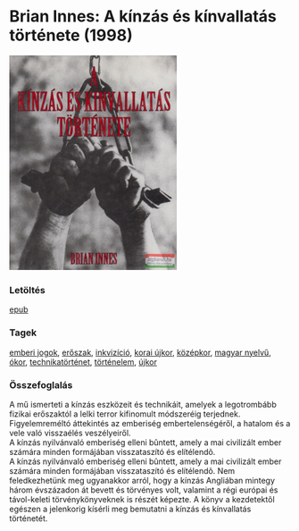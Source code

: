 # <a name="id_1448">Brian Innes: A kínzás és kínvallatás története (1998)</a>
<img src="https://github.com/BercziSandor/calibre_lib/raw/main/libs/main/Brian%20Innes/A%20kinzas%20es%20kinvallatas%20tortenete%20%281448%29/cover.jpg" alt="cover" width="300"/>

### Letöltés
[epub](https://github.com/BercziSandor/calibre_lib/raw/main/libs/main/Brian%20Innes/A%20kinzas%20es%20kinvallatas%20tortenete%20%281448%29/A%20kinzas%20es%20kinvallatas%20tortene%20-%20Brian%20Innes.epub)

### Tagek
[emberi jogok](https://github.com/berczisandor/calibre_lib/libs/main/blob/main/_tags/emberi%20jogok.md), [erőszak](https://github.com/berczisandor/calibre_lib/libs/main/blob/main/_tags/er%c5%91szak.md), [inkvizíció](https://github.com/berczisandor/calibre_lib/libs/main/blob/main/_tags/inkviz%c3%adci%c3%b3.md), [korai újkor](https://github.com/berczisandor/calibre_lib/libs/main/blob/main/_tags/korai%20%c3%bajkor.md), [középkor](https://github.com/berczisandor/calibre_lib/libs/main/blob/main/_tags/k%c3%b6z%c3%a9pkor.md), [magyar nyelvű](https://github.com/berczisandor/calibre_lib/libs/main/blob/main/_tags/magyar%20nyelv%c5%b1.md), [ókor](https://github.com/berczisandor/calibre_lib/libs/main/blob/main/_tags/%c3%b3kor.md), [technikatörténet](https://github.com/berczisandor/calibre_lib/libs/main/blob/main/_tags/technikat%c3%b6rt%c3%a9net.md), [történelem](https://github.com/berczisandor/calibre_lib/libs/main/blob/main/_tags/t%c3%b6rt%c3%a9nelem.md), [újkor](https://github.com/berczisandor/calibre_lib/libs/main/blob/main/_tags/%c3%bajkor.md)

### Összefoglalás
<div>
<p>A mű ismerteti a kínzás eszközeit és technikáit, amelyek a legotrombább fizikai erőszaktól a lelki terror kifinomult módszeréig terjednek. Figyelemreméltó áttekintés az emberiség embertelenségéről, a hatalom és a vele való visszaélés veszélyeiről.<br>A kínzás nyilvánvaló emberiség elleni bûntett, amely a mai civilizált ember számára minden formájában visszataszító és elítélendõ.<br>A kínzás nyilvánvaló emberiség elleni bûntett, amely a mai civilizált ember számára minden formájában visszataszító és elítélendõ. Nem feledkezhetünk meg ugyanakkor arról, hogy a kínzás Angliában mintegy három évszázadon át bevett és törvényes volt, valamint a régi európai és távol-keleti törvénykönyveknek is részét képezte. A könyv a kezdetektõl egészen a jelenkorig kísérli meg bemutatni a kínzás és kínvallatás történetét.</p></div>


